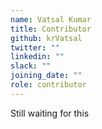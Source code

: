 ```yaml
---
name: Vatsal Kumar
title: Contributor
github: krVatsal
twitter: ""
linkedin: ""
slack: ""
joining_date: ""
role: contributor
---
```


Still waiting for this
